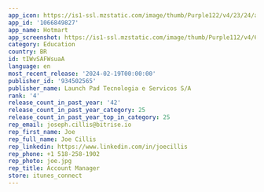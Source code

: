 ```yaml
---
app_icon: https://is1-ssl.mzstatic.com/image/thumb/Purple122/v4/23/24/ac/2324ac25-f23d-6813-b4db-cd9645791dd2/AppIcon-0-0-1x_U007emarketing-0-10-0-85-220.png/1024x1024bb.png
app_id: '1066849827'
app_name: Hotmart
app_screenshot: https://is1-ssl.mzstatic.com/image/thumb/Purple112/v4/62/f5/22/62f522d9-52fc-9f3a-4489-578a26b3479d/f5e3f371-70b5-472f-9eab-e1465d2f1c4f_app-hotmart_appstore_phone-screenshots_6-5_EN_01.png/1284x2778bb.png
category: Education
country: BR
id: tIWvSAFWsuaA
language: en
most_recent_release: '2024-02-19T00:00:00'
publisher_id: '934502565'
publisher_name: Launch Pad Tecnologia e Servicos S/A
rank: '4'
release_count_in_past_year: '42'
release_count_in_past_year_category: 25
release_count_in_past_year_top_in_category: 25
rep_email: joseph.cillis@bitrise.io
rep_first_name: Joe
rep_full_name: Joe Cillis
rep_linkedin: https://www.linkedin.com/in/joecillis
rep_phone: +1 518-258-1902
rep_photo: joe.jpg
rep_title: Account Manager
store: itunes_connect
---
```

